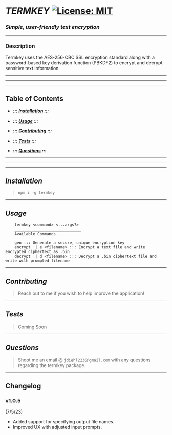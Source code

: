 
# _TERMKEY_ [![License: MIT](https://img.shields.io/badge/License-MIT-yellow.svg)](https://opensource.org/licenses/MIT)
     
### *Simple, user-friendly text encryption* 
---

### __Description__

Termkey uses the AES-256-CBC SSL encryption standard along with a password-based key derivation function (PBKDF2)
to encrypt and decrypt sensitive text information. 

---
---
---

## Table of Contents

- __*::: [Installation](#installation) :::*__
        
- __*::: [Usage](#usage) :::*__
        
- __*::: [Contributing](#contributing) :::*__
        
- __*::: [Tests](#tests) :::*__
        
- __*::: [Questions](#questions) :::*__
        
---
---
---



## _Installation_
> `npm i -g termkey` 

---

## _Usage_
        termkey <command> <...args?>
        _____________________________
        Available Commands

        gen ::: Generate a secure, unique encryption key
        encrypt || e <filename> ::: Encrypt a text file and write encrypted ciphertext as .bin
        decrypt || d <filename> ::: Decrypt a .bin ciphertext file and write with prompted filename

---

## _Contributing_
> Reach out to me if you wish to help improve the application! 

---

## _Tests_
> Coming Soon 

---

## _Questions_
> Shoot me an email @ `jdiehl2236@gmail.com` with any questions regarding the termkey package. 

---

## Changelog

### v1.0.5
(7/5/23)
- Added support for specifying output file names.
- Improved UX with adjusted input prompts.